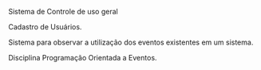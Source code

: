 Sistema de Controle de uso geral

Cadastro de Usuários. 

Sistema para observar a utilização dos eventos existentes em um sistema. 

Disciplina Programação Orientada a Eventos. 


